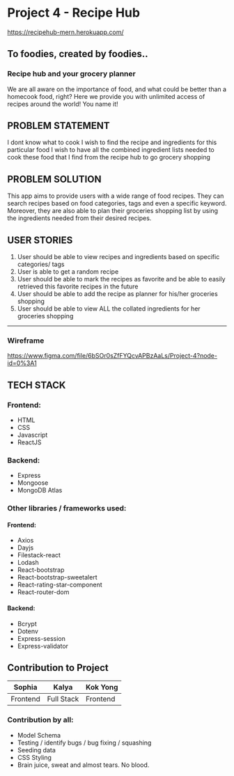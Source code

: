 # Project 4 - Recipe Hub

https://recipehub-mern.herokuapp.com/

## To foodies, created by foodies..

### Recipe hub and your grocery planner

We are all aware on the importance of food, and what could be better than a homecook food, right?
Here we provide you with unlimited access of recipes around the world! You name it!

## PROBLEM STATEMENT

I dont know what to cook
I wish to find the recipe and ingredients for this particular food
I wish to have all the combined ingredient lists needed to cook these food that I find from the recipe hub to go grocery shopping

## PROBLEM SOLUTION

This app aims to provide users with a wide range of food recipes. They can search recipes based on food categories, tags and even a specific keyword. Moreover, they are also able to plan their groceries shopping list by using the ingredients needed from their desired recipes.

## USER STORIES

1. User should be able to view recipes and ingredients based on specific categories/ tags
2. User is able to get a random recipe
3. User should be able to mark the recipes as favorite and be able to easily retrieved this favorite recipes in the future
4. User should be able to add the recipe as planner for his/her groceries shopping
5. User should be able to view ALL the collated ingredients for her groceries shopping

---

### Wireframe

https://www.figma.com/file/6bSOr0sZfFYQcvAPBzAaLs/Project-4?node-id=0%3A1

## TECH STACK

### Frontend:

- HTML
- CSS
- Javascript
- ReactJS

### Backend:

- Express
- Mongoose
- MongoDB Atlas

### Other libraries / frameworks used:

#### Frontend:

- Axios
- Dayjs
- Filestack-react
- Lodash
- React-bootstrap
- React-bootstrap-sweetalert
- React-rating-star-component
- React-router-dom

#### Backend:

- Bcrypt
- Dotenv
- Express-session
- Express-validator

## Contribution to Project

| Sophia   | Kalya      | Kok Yong |
| -------- | ---------- | -------- |
| Frontend | Full Stack | Frontend |

### Contribution by all:

- Model Schema
- Testing / identify bugs / bug fixing / squashing
- Seeding data
- CSS Styling
- Brain juice, sweat and almost tears. No blood.
